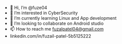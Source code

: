- 👋 Hi, I’m @fuze04
- 👀 I’m interested in CyberSecurity
- 🌱 I’m currently learning Linux and App development
- 💞️ I’m looking to collaborate on Android studio
- 📫 How to reach me fuzalpatel04@gmail.com
- linkedin.com/in/fuzail-patel-5b5125222

<!---
fuze04/fuze04 is a ✨ special ✨ repository because its `README.md` (this file) appears on your GitHub profile.
You can click the Preview link to take a look at your changes.
--->

